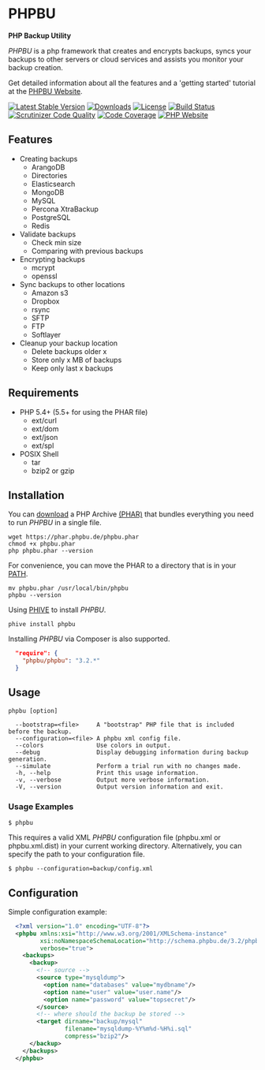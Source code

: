 # PHPBU

**PHP Backup Utility**

*PHPBU* is a php framework that creates and encrypts backups, syncs your backups to other servers or cloud services
and assists you monitor your backup creation.

Get detailed information about all the features and a 'getting started' tutorial at the [PHPBU Website](https://phpbu.de).

[![Latest Stable Version](https://poser.pugx.org/phpbu/phpbu/v/stable.svg)](https://packagist.org/packages/phpbu/phpbu)
[![Downloads](https://img.shields.io/packagist/dt/phpbu/phpbu.svg?v1)](https://packagist.org/packages/phpbu/phpbu)
[![License](https://poser.pugx.org/phpbu/phpbu/license.svg)](https://packagist.org/packages/phpbu/phpbu)
[![Build Status](https://travis-ci.org/sebastianfeldmann/phpbu.svg?branch=master)](https://travis-ci.org/sebastianfeldmann/phpbu)
[![Scrutinizer Code Quality](https://scrutinizer-ci.com/g/sebastianfeldmann/phpbu/badges/quality-score.png?b=master)](https://scrutinizer-ci.com/g/sebastianfeldmann/phpbu/?branch=master)
[![Code Coverage](https://scrutinizer-ci.com/g/sebastianfeldmann/phpbu/badges/coverage.png?b=master)](https://scrutinizer-ci.com/g/sebastianfeldmann/phpbu/?branch=master)
[![PHP Website](https://img.shields.io/website-up-down-green-red/https/phpbu.de.svg)](https://phpbu.de)

## Features

* Creating backups
    + ArangoDB
    + Directories
    + Elasticsearch
    + MongoDB
    + MySQL
    + Percona XtraBackup
    + PostgreSQL
    + Redis
* Validate backups
    + Check min size
    + Comparing with previous backups
* Encrypting backups
    + mcrypt
    + openssl
* Sync backups to other locations
    + Amazon s3
    + Dropbox
    + rsync
    + SFTP
    + FTP
    + Softlayer
* Cleanup your backup location
    + Delete backups older x
    + Store only x MB of backups
    + Keep only last x backups

## Requirements

* PHP 5.4+ (5.5+ for using the PHAR file)
    + ext/curl
    + ext/dom
    + ext/json
    + ext/spl
* POSIX Shell
    + tar
    + bzip2 or gzip

## Installation

You can [download](https://phar.phpbu.de/phpbu.phar) a PHP Archive [(PHAR)](http://php.net/phar) that bundles everything you need to run *PHPBU* in a single file.

    wget https://phar.phpbu.de/phpbu.phar
    chmod +x phpbu.phar
    php phpbu.phar --version

For convenience, you can move the PHAR to a directory that is in your [PATH](http://en.wikipedia.org/wiki/PATH_%28variable%29).

    mv phpbu.phar /usr/local/bin/phpbu
    phpbu --version
    
Using [PHIVE](https://phar.io) to install *PHPBU*. 

    phive install phpbu

Installing *PHPBU* via Composer is also supported.

```json
  "require": {
    "phpbu/phpbu": "3.2.*"
  }
```

## Usage
```
phpbu [option]

  --bootstrap=<file>     A "bootstrap" PHP file that is included before the backup.
  --configuration=<file> A phpbu xml config file.
  --colors               Use colors in output.
  --debug                Display debugging information during backup generation.
  --simulate             Perform a trial run with no changes made.
  -h, --help             Print this usage information.
  -v, --verbose          Output more verbose information.
  -V, --version          Output version information and exit.
```

### Usage Examples

    $ phpbu

This requires a valid XML *PHPBU* configuration file (phpbu.xml or phpbu.xml.dist) in your current working directory.
Alternatively, you can specify the path to your configuration file.

    $ phpbu --configuration=backup/config.xml

## Configuration

Simple configuration example:

```xml
  <?xml version="1.0" encoding="UTF-8"?>
  <phpbu xmlns:xsi="http://www.w3.org/2001/XMLSchema-instance"
         xsi:noNamespaceSchemaLocation="http://schema.phpbu.de/3.2/phpbu.xsd"
         verbose="true">
    <backups>
      <backup>
        <!-- source -->
        <source type="mysqldump">
          <option name="databases" value="mydbname"/>
          <option name="user" value="user.name"/>
          <option name="password" value="topsecret"/>
        </source>
        <!-- where should the backup be stored -->
        <target dirname="backup/mysql"
                filename="mysqldump-%Y%m%d-%H%i.sql"
                compress="bzip2"/>
      </backup>
    </backups>
  </phpbu>
```
